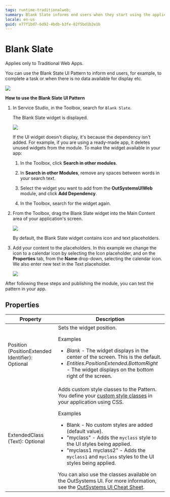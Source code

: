 ```yaml
---
tags: runtime-traditionalweb; 
summary: Blank Slate informs end users when they start using the application, complete a task or when there is no data available for display.
locale: en-us
guid: e77f1bd7-6d92-4bdb-b3fe-82f5bd1b2e1b
---
```


# Blank Slate

<div class="info" markdown="1">

Applies only to Traditional Web Apps.

</div>

You can use the Blank State UI Pattern to inform end users, for example, to complete a task or when there is no data available for display etc.

![](<images/blankslate-1-ss.png>)

**How to use the Blank Slate UI Pattern**

1. In Service Studio, in the Toolbox, search for `Blank Slate`.

    The Blank Slate widget is displayed.

    ![](<images/blankslate-2-ss.png>)

    If the UI widget doesn't display, it's because the dependency isn't added. For example, if you are using a ready-made app, it deletes unused widgets from the module. To make the widget available in your app:

    1. In the Toolbox, click **Search in other modules**.

    1. In **Search in other Modules**, remove any spaces between words in your search text.
    
    1. Select the widget you want to add from the **OutSystemsUIWeb** module, and click **Add Dependency**. 
    
    1. In the Toolbox, search for the widget again.

1. From the Toolbox, drag the Blank Slate widget into the Main Content area of your application's screen.

    ![](<images/blankslate-3-ss.png>)

    By default, the Blank Slate widget contains icon and text placeholders. 

1. Add your content to the placeholders. In this example we change the icon to a calendar icon by selecting the Icon placeholder, and on the **Properties** tab, from the **Name** drop-down, selecting the calendar icon. We also enter new text in the Text placeholder. 

    ![](<images/blankslate-4-ss.png>)

After following these steps and publishing the module, you can test the pattern in your app. 

## Properties

| **Property** |  **Description** |
|---|---|
| Position (PositionExtended Identifier): Optional| Sets the widget position. <p>Examples</p><ul><li>_Blank_ - The widget displays in the center of the screen. This is the default.</li><li>_Entities.PositionExtended.BottomRight_ - The widget displays on the bottom right of the screen. </li></ul> |  
| ExtendedClass (Text): Optional  |  Adds custom style classes to the Pattern. You define your [custom style classes](../../../look-feel/css.md) in your application using CSS.<p>Examples</p><ul><li>Blank - No custom styles are added (default value).</li><li>"myclass" - Adds the ``myclass`` style to the UI styles being applied.</li><li>"myclass1 myclass2" - Adds the ``myclass1`` and ``myclass`` styles to the UI styles being applied. </li></ul>You can also use the classes available on the OutSystems UI. For more information, see the [OutSystems UI Cheat Sheet](https://outsystemsui.outsystems.com/OutSystemsUIWebsite/CheatSheet). |

